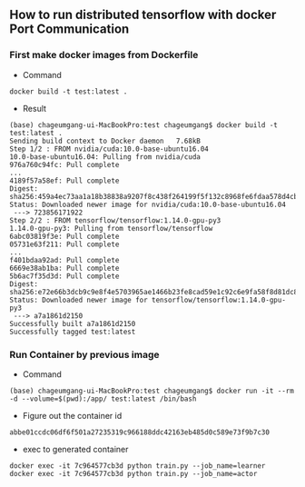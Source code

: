 ## How to run distributed tensorflow with docker Port Communication

### First make docker images from Dockerfile

* Command
```
docker build -t test:latest .
```

* Result
```
(base) chageumgang-ui-MacBookPro:test chageumgang$ docker build -t test:latest .
Sending build context to Docker daemon   7.68kB
Step 1/2 : FROM nvidia/cuda:10.0-base-ubuntu16.04
10.0-base-ubuntu16.04: Pulling from nvidia/cuda
976a760c94fc: Pull complete
...
4189f57a58ef: Pull complete 
Digest: sha256:459a4ec73aa1a18b38838a9207f8c438f264199f5f132c8968fe6fdaa578d4cb
Status: Downloaded newer image for nvidia/cuda:10.0-base-ubuntu16.04
 ---> 723856171922
Step 2/2 : FROM tensorflow/tensorflow:1.14.0-gpu-py3
1.14.0-gpu-py3: Pulling from tensorflow/tensorflow
6abc03819f3e: Pull complete 
05731e63f211: Pull complete
... 
f401bdaa92ad: Pull complete
6669e38ab1ba: Pull complete 
5b6ac7f35d3d: Pull complete 
Digest: sha256:e72e66b3dcb9c9e8f4e5703965ae1466b23fe8cad59e1c92c6e9fa58f8d81dc8
Status: Downloaded newer image for tensorflow/tensorflow:1.14.0-gpu-py3
 ---> a7a1861d2150
Successfully built a7a1861d2150
Successfully tagged test:latest
```

### Run Container by previous image

* Command
```
(base) chageumgang-ui-MacBookPro:test chageumgang$ docker run -it --rm -d --volume=$(pwd):/app/ test:latest /bin/bash
```

* Figure out the container id
```
abbe01ccdc06df6f501a27235319c966188ddc42163eb485d0c589e73f9b7c30
```

* exec to generated container

```
docker exec -it 7c964577cb3d python train.py --job_name=learner
docker exec -it 7c964577cb3d python train.py --job_name=actor
```
